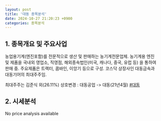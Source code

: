 ```yaml
---
layout: post
title: '대동 종목분석'
date: 2024-10-27 21:20:23 +0900
categories: 종목분석
---
```


## 1. 종목개요 및 주요사업

농업용기계(엔진포함)를 전문적으로 생산 및 판매하는 농기계전문업체. 농기계용 엔진 및 제품을 국내외 영업소, 직영점, 해외종속법인(미국, 캐나다, 중국, 유럽 등) 을 통하여 판매 중. 주요제품은 트랙터, 콤바인, 이앙기 등으로 구성. 코스닥 상장사인 대동금속과 대동기어의 최대주주임.

최대주주는 김준식 외(26.11%) 상호변경 : 대동공업 -> 대동(21년4월)
[#대동](#)

## 2. 시세분석

No price analysis available
